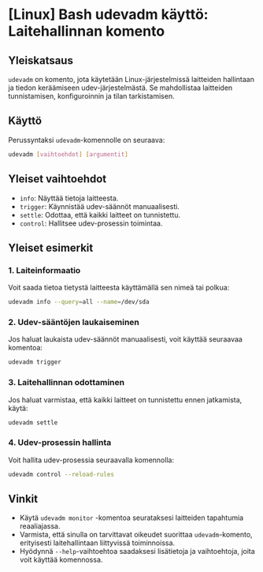 # [Linux] Bash udevadm käyttö: Laitehallinnan komento

## Yleiskatsaus
`udevadm` on komento, jota käytetään Linux-järjestelmissä laitteiden hallintaan ja tiedon keräämiseen udev-järjestelmästä. Se mahdollistaa laitteiden tunnistamisen, konfiguroinnin ja tilan tarkistamisen.

## Käyttö
Perussyntaksi `udevadm`-komennolle on seuraava:

```bash
udevadm [vaihtoehdot] [argumentit]
```

## Yleiset vaihtoehdot
- `info`: Näyttää tietoja laitteesta.
- `trigger`: Käynnistää udev-säännöt manuaalisesti.
- `settle`: Odottaa, että kaikki laitteet on tunnistettu.
- `control`: Hallitsee udev-prosessin toimintaa.

## Yleiset esimerkit

### 1. Laiteinformaatio
Voit saada tietoa tietystä laitteesta käyttämällä sen nimeä tai polkua:

```bash
udevadm info --query=all --name=/dev/sda
```

### 2. Udev-sääntöjen laukaiseminen
Jos haluat laukaista udev-säännöt manuaalisesti, voit käyttää seuraavaa komentoa:

```bash
udevadm trigger
```

### 3. Laitehallinnan odottaminen
Jos haluat varmistaa, että kaikki laitteet on tunnistettu ennen jatkamista, käytä:

```bash
udevadm settle
```

### 4. Udev-prosessin hallinta
Voit hallita udev-prosessia seuraavalla komennolla:

```bash
udevadm control --reload-rules
```

## Vinkit
- Käytä `udevadm monitor` -komentoa seurataksesi laitteiden tapahtumia reaaliajassa.
- Varmista, että sinulla on tarvittavat oikeudet suorittaa `udevadm`-komento, erityisesti laitehallintaan liittyvissä toiminnoissa.
- Hyödynnä `--help`-vaihtoehtoa saadaksesi lisätietoja ja vaihtoehtoja, joita voit käyttää komennossa.